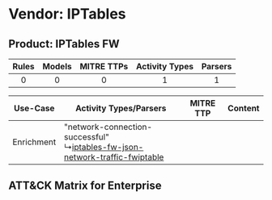 Vendor: IPTables
================
Product: IPTables FW
--------------------
| Rules | Models | MITRE TTPs | Activity Types | Parsers |
|:-----:|:------:|:----------:|:--------------:|:-------:|
|   0   |   0    |     0      |       1        |    1    |

|  Use-Case  | Activity Types/Parsers    | MITRE TTP | Content    |
|:----------:| ---- | --------- | ---- |
| Enrichment |  "network-connection-successful"<br> ↳[iptables-fw-json-network-traffic-fwiptable](Ps/pC_iptablesfwjsonnetworktrafficfwiptable.md)<br> |    | [](RM/r_m_iptables_iptables_fw_Enrichment.md) |

ATT&CK Matrix for Enterprise
----------------------------
